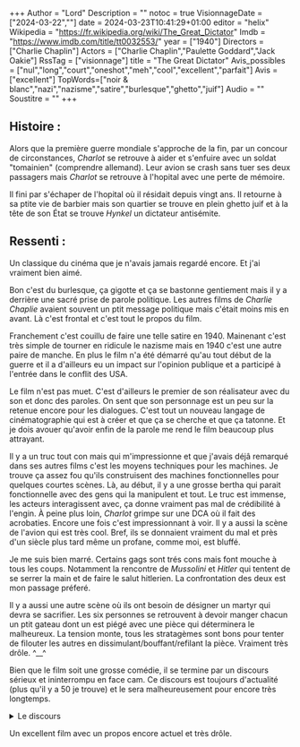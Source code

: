 +++
Author = "Lord"
Description = ""
notoc = true
VisionnageDate = ["2024-03-22",""]
date = 2024-03-23T10:41:29+01:00
editor = "helix"
Wikipedia = "https://fr.wikipedia.org/wiki/The_Great_Dictator"
Imdb = "https://www.imdb.com/title/tt0032553/"
year = ["1940"]
Directors = ["Charlie Chaplin"]
Actors = ["Charlie Chaplin","Paulette Goddard","Jack Oakie"]
RssTag = ["visionnage"]
title = "The Great Dictator"
Avis_possibles = ["nul","long","court","oneshot","meh","cool","excellent","parfait"]
Avis = ["excellent"] 
TopWords=["noir & blanc","nazi","nazisme","satire","burlesque","ghetto","juif"]
Audio = ""
Soustitre = ""
+++
## Histoire : 
Alors que la première guerre mondiale s'approche de la fin, par un concour de circonstances, *Charlot* se retrouve à aider et s'enfuire avec un soldat "tomainien" (comprendre allemand).
Leur avion se crash sans tuer ses deux passagers mais *Charlot* se retrouve à l'hopital avec une perte de mémoire.

Il fini par s'échaper de l'hopital où il résidait depuis vingt ans.
Il retourne à sa ptite vie de barbier mais son quartier se trouve en plein ghetto juif et à la tête de son État se trouve *Hynkel* un dictateur antisémite.

## Ressenti :
Un classique du cinéma que je n'avais jamais regardé encore.
Et j'ai vraiment bien aimé.

Bon c'est du burlesque, ça gigotte et ça se bastonne gentiement mais il y a derrière une sacré prise de parole politique.
Les autres films de *Charlie Chaplie* avaient souvent un ptit message politique mais c'était moins mis en avant.
Là c'est frontal et c'est tout le propos du film.

Franchement c'est couillu de faire une telle satire en 1940.
Mainenant c'est très simple de tourner en ridicule le nazisme mais en 1940 c'est une autre paire de manche.
En plus le film n'a été démarré qu'au tout début de la guerre et il a d'ailleurs eu un impact sur l'opinion publique et a participé à l'entrée dans le conflit des USA.

Le film n'est pas muet.
C'est d'ailleurs le premier de son réalisateur avec du son et donc des paroles.
On sent que son personnage est un peu sur la retenue encore pour les dialogues.
C'est tout un nouveau langage de cinématographie qui est à créer et que ça se cherche et que ça tatonne.
Et je dois avouer qu'avoir enfin de la parole me rend le film beaucoup plus attrayant.

Il y a un truc tout con mais qui m'impressionne et que j'avais déjâ remarqué dans ses autres films c'est les moyens techniques pour les machines.
Je trouve ça assez fou qu'ils construisent des machines fonctionnelles pour quelques courtes scènes.
Là, au début, il y a une grosse bertha qui parait fonctionnelle avec des gens qui la manipulent et tout.
Le truc est immense, les acteurs interagissent avec, ça donne vraiment pas mal de crédibilité à l'engin.
À peine plus loin, *Charlot* grimpe sur une DCA où il fait des acrobaties.
Encore une fois c'est impressionnant à voir.
Il y a aussi la scène de l'avion qui est très cool.
Bref, ils se donnaient vraiment du mal et près d'un siècle plus tard même un profane, comme moi, est bluffé.

Je me suis bien marré.
Certains gags sont trés cons mais font mouche à tous les coups.
Notamment la rencontre de *Mussolini* et *Hitler* qui tentent de se serrer la main et de faire le salut hitlerien.
La confrontation des deux est mon passage préferé.

Il y a aussi une autre scène où ils ont besoin de désigner un martyr qui devra se sacrifier.
Les six personnes se retrouvent à devoir manger chacun un ptit gateau dont un est piégé avec une pièce qui déterminera le malheureux.
La tension monte, tous les stratagèmes sont bons pour tenter de filouter les autres en dissimulant/bouffant/refilant la pièce.
Vraiment très drôle. ^__^

Bien que le film soit une grosse comédie, il se termine par un discours sérieux et ininterrompu en face cam.
Ce discours est toujours d'actualité (plus qu'il y a 50 je trouve) et le sera malheureusement pour encore très longtemps.

<details><summary>Le discours</summary>

« Je suis désolé, mais je ne veux pas être un empereur. Ce n'est pas mon affaire. Je ne veux gouverner ou conquérir personne. Je voudrais aider tout le monde si possible. Juif—Gentil—Homme Noir, Blanc. Nous voulons tous nous entraider, les êtres humains sont comme ça. Nous voulons vivre du bonheur de l'autre. Pas par la misère de l'autre. Nous ne voulons pas nous haïr et nous mépriser. Et ce monde a de la place pour tout le monde, et la bonne Terre est riche et peut subvenir aux besoins de tout le monde. Le mode de vie peut être libre et beau, mais nous avons perdu le chemin. L'avidité a empoisonné l'âme des hommes, a barricadé le monde avec la haine, nous a fait plonger dans la misère et l'effusion de sang. Nous avons développé la vitesse, mais nous nous sommes enfermés. Les machines qui nous donnent l'abondance nous ont laissés dans le besoin. Notre connaissance nous a rendus cyniques. Notre intelligence, durs et méchants. Nous pensons trop et ressentons trop peu. Plus que des machines, nous avons besoin d'humanité. Plus que de l'intelligence, nous avons besoin de gentillesse et de douceur. Sans ces qualités, la vie sera violente et tout sera perdu. L'avion et la radio nous ont rapprochés. La nature même de ces inventions réclame la bonté des hommes, réclame la fraternité universelle, l'unité de nous tous. En ce moment même, ma voix atteint des millions de personnes à travers le monde - des millions d'hommes, de femmes et de petits enfants désespérés - victimes d'un système qui fait que les hommes torturent et emprisonnent des innocents. A ceux qui peuvent m'entendre, je dis : ne désespérez pas. La misère qui est maintenant sur nous n'est que le passage de l'avidité - l'amertume des hommes qui craignent la voie du progrès humain. La haine des hommes passera et les dictateurs mourront, et le pouvoir qu'ils ont pris au peuple reviendra au peuple. Et tant que les hommes mourront, la liberté ne périra jamais. ...

Soldats ! ne vous livrez pas à des brutes, des hommes qui vous méprisent, vous asservissent, qui régissent votre vie, vous disent quoi faire, quoi penser et quoi ressentir ! Qui vous éduquent, vous nourrissent, vous traitent comme du bétail, vous utilisent comme de la chair à canon. Ne vous donnez pas à ces hommes contre nature – des hommes-machines avec des esprits et des cœurs de machine ! Vous n'êtes pas des machines ! Vous n'êtes pas du bétail ! Vous êtes des hommes ! Vous avez l'amour de l'humanité dans vos cœurs ! Vous ne détestez pas ! Seuls les mal-aimés haïssent - les mal-aimés et les contre nature !

Soldats ! Ne vous battez pas pour l'esclavage ! Battez-vous pour la liberté ! Au chapitre 17 de Saint Luc, il est écrit : « le Royaume de Dieu est dans l'homme » — non pas un homme ni un groupe d'hommes, mais dans tous les hommes ! En vous ! Vous, le peuple, avez le pouvoir, le pouvoir de créer des machines. Le pouvoir de créer du bonheur ! Vous, le peuple, avez le pouvoir de rendre cette vie libre et belle, de faire de cette vie une merveilleuse aventure. Alors, au nom de la démocratie, utilisons ce pouvoir, unissons-nous tous. Luttons pour un monde nouveau, un monde décent qui donne aux hommes une chance de travailler, qui donne un avenir à la jeunesse et une sécurité à la vieillesse. Par la promesse de ces choses, des brutes ont accédé au pouvoir. Mais ils mentent ! Ils ne remplissent pas cette promesse. Ils ne le feront jamais ! Les dictateurs se libèrent mais ils asservissent le peuple ! Maintenant, battons-nous pour tenir cette promesse ! Luttons pour libérer le monde, pour éliminer les barrières nationales, pour éliminer la cupidité, la haine et l'intolérance. Luttons pour un monde de raison, un monde où la science et le progrès feront le bonheur de tous les hommes.

Soldats ! Au nom de la démocratie, unissons-nous tous ! »

</details>

Un excellent film avec un propos encore actuel et très drôle.
